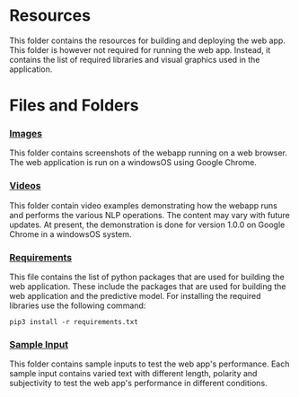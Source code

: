 # Resources
This folder contains the resources for building and deploying the web app. This folder is however not required for running the web app. Instead, it contains the list of required libraries and visual graphics used in the application.

# Files and Folders
### [Images](https://github.com/ashwinraj-in/Workspace/tree/main/PandoraNLPWebApp/Resources/Images)
This folder contains screenshots of the webapp running on a web browser. The web application is run on a windowsOS using Google Chrome.

### [Videos](https://github.com/ashwinraj-in/Workspace/tree/main/PandoraNLPWebApp/Resources/Videos)
This folder contain video examples demonstrating how the webapp runs and performs the various NLP operations. The content may vary with future updates. At present, the demonstration is done for version 1.0.0 on Google Chrome in a windowsOS system.

### [Requirements](https://github.com/ashwinraj-in/Workspace/blob/main/PandoraNLPWebApp/Resources/requirements.txt)
This file contains the list of python packages that are used for building the web application. These include the packages that are used for building the web application and the predictive model. For installing the required libraries use the following command:
```
pip3 install -r requirements.txt
```
### [Sample Input](https://github.com/ashwinraj-in/Workspace/tree/main/PandoraNLPWebApp/Resources/Sample%20Input)
This folder contains sample inputs to test the web app's performance. Each sample input contains varied text with different length, polarity and subjectivity to test the web app's performance in different conditions.
